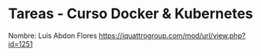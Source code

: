 # Tareas - Curso Docker & Kubernetes
Nombre: Luis Abdon Flores
https://iquattrogroup.com/mod/url/view.php?id=1251
